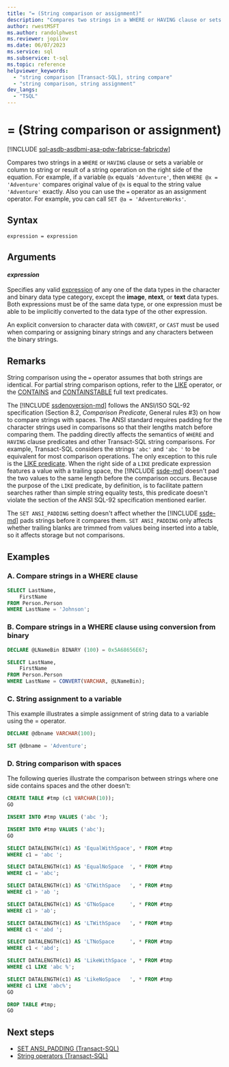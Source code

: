 ```yaml
---
title: "= (String comparison or assignment)"
description: "Compares two strings in a WHERE or HAVING clause or sets a variable or column to string or result of a string operation on the right side of the equation."
author: rwestMSFT
ms.author: randolphwest
ms.reviewer: jopilov
ms.date: 06/07/2023
ms.service: sql
ms.subservice: t-sql
ms.topic: reference
helpviewer_keywords:
  - "string comparison [Transact-SQL], string compare"
  - "string comparison, string assignment"
dev_langs:
  - "TSQL"
---
```

# = (String comparison or assignment)

[!INCLUDE [sql-asdb-asdbmi-asa-pdw-fabricse-fabricdw](../../includes/applies-to-version/sql-asdb-asdbmi-asa-pdw-fabricse-fabricdw.md)]

Compares two strings in a `WHERE` or `HAVING` clause or sets a variable or column to string or result of a string operation on the right side of the equation. For example, if a variable `@x` equals `'Adventure'`, then `WHERE @x = 'Adventure'` compares original value of `@x` is equal to the string value `'Adventure'` exactly. Also you can use the `=` operator as an assignment operator. For example, you can call `SET @a = 'AdventureWorks'`.

## Syntax

```syntaxsql
expression = expression
```

## Arguments

#### *expression*

Specifies any valid [expression](expressions-transact-sql.md) of any one of the data types in the character and binary data type category, except the **image**, **ntext**, or **text** data types. Both expressions must be of the same data type, or one expression must be able to be implicitly converted to the data type of the other expression.

An explicit conversion to character data with `CONVERT`, or `CAST` must be used when comparing or assigning binary strings and any characters between the binary strings.

## Remarks

String comparison using the `=` operator assumes that both strings are identical. For partial string comparison options, refer to the [LIKE](like-transact-sql.md) operator, or the [CONTAINS](../queries/contains-transact-sql.md) and [CONTAINSTABLE](../../relational-databases/system-functions/containstable-transact-sql.md) full text predicates.

The [!INCLUDE [ssdenoversion-md](../../includes/ssdenoversion-md.md)] follows the ANSI/ISO SQL-92 specification (Section 8.2, *Comparison Predicate*, General rules #3) on how to compare strings with spaces. The ANSI standard requires padding for the character strings used in comparisons so that their lengths match before comparing them. The padding directly affects the semantics of `WHERE` and `HAVING` clause predicates and other Transact-SQL string comparisons. For example, Transact-SQL considers the strings `'abc'` and `'abc '` to be equivalent for most comparison operations. The only exception to this rule is the [LIKE predicate](like-transact-sql.md). When the right side of a `LIKE` predicate expression features a value with a trailing space, the [!INCLUDE [ssde-md](../../includes/ssde-md.md)] doesn't pad the two values to the same length before the comparison occurs. Because the purpose of the `LIKE` predicate, by definition, is to facilitate pattern searches rather than simple string equality tests, this predicate doesn't violate the section of the ANSI SQL-92 specification mentioned earlier.

The `SET ANSI_PADDING` setting doesn't affect whether the [!INCLUDE [ssde-md](../../includes/ssde-md.md)] pads strings before it compares them. `SET ANSI_PADDING` only affects whether trailing blanks are trimmed from values being inserted into a table, so it affects storage but not comparisons.

## Examples

### A. Compare strings in a WHERE clause

```sql
SELECT LastName,
    FirstName
FROM Person.Person
WHERE LastName = 'Johnson';
```

### B. Compare strings in a WHERE clause using conversion from binary

```sql
DECLARE @LNameBin BINARY (100) = 0x5A68656E67;

SELECT LastName,
    FirstName
FROM Person.Person
WHERE LastName = CONVERT(VARCHAR, @LNameBin);
```

### C. String assignment to a variable

This example illustrates a simple assignment of string data to a variable using the = operator.

```sql
DECLARE @dbname VARCHAR(100);

SET @dbname = 'Adventure';
```

### D. String comparison with spaces

The following queries illustrate the comparison between strings where one side contains spaces and the other doesn't:

```sql
CREATE TABLE #tmp (c1 VARCHAR(10));
GO

INSERT INTO #tmp VALUES ('abc ');

INSERT INTO #tmp VALUES ('abc');
GO

SELECT DATALENGTH(c1) AS 'EqualWithSpace', * FROM #tmp
WHERE c1 = 'abc ';

SELECT DATALENGTH(c1) AS 'EqualNoSpace  ', * FROM #tmp
WHERE c1 = 'abc';

SELECT DATALENGTH(c1) AS 'GTWithSpace   ', * FROM #tmp
WHERE c1 > 'ab ';

SELECT DATALENGTH(c1) AS 'GTNoSpace     ', * FROM #tmp
WHERE c1 > 'ab';

SELECT DATALENGTH(c1) AS 'LTWithSpace   ', * FROM #tmp
WHERE c1 < 'abd ';

SELECT DATALENGTH(c1) AS 'LTNoSpace     ', * FROM #tmp
WHERE c1 < 'abd';

SELECT DATALENGTH(c1) AS 'LikeWithSpace ', * FROM #tmp
WHERE c1 LIKE 'abc %';

SELECT DATALENGTH(c1) AS 'LikeNoSpace   ', * FROM #tmp
WHERE c1 LIKE 'abc%';
GO

DROP TABLE #tmp;
GO
```

## Next steps

- [SET ANSI_PADDING (Transact-SQL)](../statements/set-ansi-padding-transact-sql.md)
- [String operators (Transact-SQL)](string-operators-transact-sql.md)
